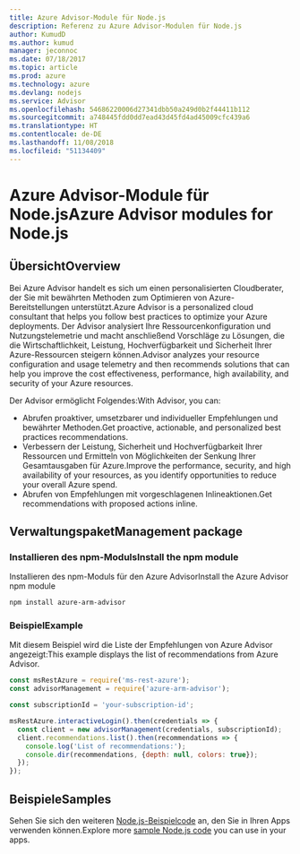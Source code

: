```yaml
---
title: Azure Advisor-Module für Node.js
description: Referenz zu Azure Advisor-Modulen für Node.js
author: KumudD
ms.author: kumud
manager: jeconnoc
ms.date: 07/18/2017
ms.topic: article
ms.prod: azure
ms.technology: azure
ms.devlang: nodejs
ms.service: Advisor
ms.openlocfilehash: 54686220006d27341dbb50a249d0b2f44411b112
ms.sourcegitcommit: a748445fdd0dd7ead43d45fd4ad45009cfc439a6
ms.translationtype: HT
ms.contentlocale: de-DE
ms.lasthandoff: 11/08/2018
ms.locfileid: "51134409"
---
```

# <a name="azure-advisor-modules-for-nodejs"></a><span data-ttu-id="558f4-103">Azure Advisor-Module für Node.js</span><span class="sxs-lookup"><span data-stu-id="558f4-103">Azure Advisor modules for Node.js</span></span>

## <a name="overview"></a><span data-ttu-id="558f4-104">Übersicht</span><span class="sxs-lookup"><span data-stu-id="558f4-104">Overview</span></span>

<span data-ttu-id="558f4-105">Bei Azure Advisor handelt es sich um einen personalisierten Cloudberater, der Sie mit bewährten Methoden zum Optimieren von Azure-Bereitstellungen unterstützt.</span><span class="sxs-lookup"><span data-stu-id="558f4-105">Azure Advisor is a personalized cloud consultant that helps you follow best practices to optimize your Azure deployments.</span></span> <span data-ttu-id="558f4-106">Der Advisor analysiert Ihre Ressourcenkonfiguration und Nutzungstelemetrie und macht anschließend Vorschläge zu Lösungen, die die Wirtschaftlichkeit, Leistung, Hochverfügbarkeit und Sicherheit Ihrer Azure-Ressourcen steigern können.</span><span class="sxs-lookup"><span data-stu-id="558f4-106">Advisor analyzes your resource configuration and usage telemetry and then recommends solutions that can help you improve the cost effectiveness, performance, high availability, and security of your Azure resources.</span></span>

<span data-ttu-id="558f4-107">Der Advisor ermöglicht Folgendes:</span><span class="sxs-lookup"><span data-stu-id="558f4-107">With Advisor, you can:</span></span>
- <span data-ttu-id="558f4-108">Abrufen proaktiver, umsetzbarer und individueller Empfehlungen und bewährter Methoden.</span><span class="sxs-lookup"><span data-stu-id="558f4-108">Get proactive, actionable, and personalized best practices recommendations.</span></span>
- <span data-ttu-id="558f4-109">Verbessern der Leistung, Sicherheit und Hochverfügbarkeit Ihrer Ressourcen und Ermitteln von Möglichkeiten der Senkung Ihrer Gesamtausgaben für Azure.</span><span class="sxs-lookup"><span data-stu-id="558f4-109">Improve the performance, security, and high availability of your resources, as you identify opportunities to reduce your overall Azure spend.</span></span>
- <span data-ttu-id="558f4-110">Abrufen von Empfehlungen mit vorgeschlagenen Inlineaktionen.</span><span class="sxs-lookup"><span data-stu-id="558f4-110">Get recommendations with proposed actions inline.</span></span>

## <a name="management-package"></a><span data-ttu-id="558f4-111">Verwaltungspaket</span><span class="sxs-lookup"><span data-stu-id="558f4-111">Management package</span></span>

### <a name="install-the-npm-module"></a><span data-ttu-id="558f4-112">Installieren des npm-Moduls</span><span class="sxs-lookup"><span data-stu-id="558f4-112">Install the npm module</span></span>

<span data-ttu-id="558f4-113">Installieren des npm-Moduls für den Azure Advisor</span><span class="sxs-lookup"><span data-stu-id="558f4-113">Install the Azure Advisor npm module</span></span>

```bash
npm install azure-arm-advisor
```

### <a name="example"></a><span data-ttu-id="558f4-114">Beispiel</span><span class="sxs-lookup"><span data-stu-id="558f4-114">Example</span></span>

<span data-ttu-id="558f4-115">Mit diesem Beispiel wird die Liste der Empfehlungen von Azure Advisor angezeigt:</span><span class="sxs-lookup"><span data-stu-id="558f4-115">This example displays the list of recommendations from Azure Advisor.</span></span>

```javascript
const msRestAzure = require('ms-rest-azure');
const advisorManagement = require('azure-arm-advisor');

const subscriptionId = 'your-subscription-id';

msRestAzure.interactiveLogin().then(credentials => {
  const client = new advisorManagement(credentials, subscriptionId);
  client.recommendations.list().then(recommendations => {
    console.log('List of recommendations:');
    console.dir(recommendations, {depth: null, colors: true});
  });
});
```

## <a name="samples"></a><span data-ttu-id="558f4-116">Beispiele</span><span class="sxs-lookup"><span data-stu-id="558f4-116">Samples</span></span>

<span data-ttu-id="558f4-117">Sehen Sie sich den weiteren [Node.js-Beispielcode](https://azure.microsoft.com/resources/samples/?platform=nodejs) an, den Sie in Ihren Apps verwenden können.</span><span class="sxs-lookup"><span data-stu-id="558f4-117">Explore more [sample Node.js code](https://azure.microsoft.com/resources/samples/?platform=nodejs) you can use in your apps.</span></span>
